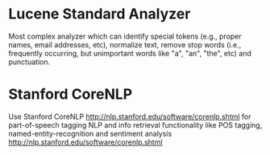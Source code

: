 Lucene Standard Analyzer
=========================
Most complex analyzer which can identify special tokens (e.g., proper names, email addresses, etc), normalize text, remove stop words (i.e., frequently occurring, but unimportant words like "a", "an", "the", etc) and punctuation.

Stanford CoreNLP
================
Use Stanford CoreNLP <http://nlp.stanford.edu/software/corenlp.shtml> for part-of-speech tagging NLP and info retrieval functionality like POS tagging, named-entity-recognition and sentiment analysis
http://nlp.stanford.edu/software/corenlp.shtml
